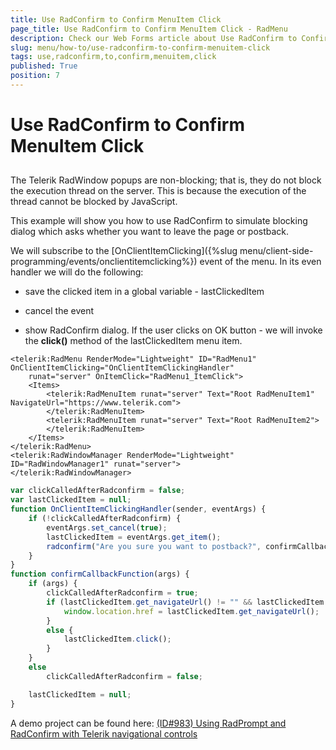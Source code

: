 ```yaml
---
title: Use RadConfirm to Confirm MenuItem Click
page_title: Use RadConfirm to Confirm MenuItem Click - RadMenu
description: Check our Web Forms article about Use RadConfirm to Confirm MenuItem Click.
slug: menu/how-to/use-radconfirm-to-confirm-menuitem-click
tags: use,radconfirm,to,confirm,menuitem,click
published: True
position: 7
---
```


# Use RadConfirm to Confirm MenuItem Click

## 

The Telerik RadWindow popups are non-blocking; that is, they do not block the execution thread on the server. This is because the execution of the thread cannot be blocked by JavaScript.

This example will show you how to use RadConfirm to simulate blocking dialog which asks whether you want to leave the page or postback.

We will subscribe to the [OnClientItemClicking]({%slug menu/client-side-programming/events/onclientitemclicking%}) event of the menu. In its even handler we will do the following:

* save the clicked item in a global variable - lastClickedItem

* cancel the event

* show RadConfirm dialog. If the user clicks on OK button - we will invoke the **click()** method of the lastClickedItem menu item.

````ASP.NET
<telerik:RadMenu RenderMode="Lightweight" ID="RadMenu1" OnClientItemClicking="OnClientItemClickingHandler"
    runat="server" OnItemClick="RadMenu1_ItemClick">
    <Items>
        <telerik:RadMenuItem runat="server" Text="Root RadMenuItem1" NavigateUrl="https://www.telerik.com">
        </telerik:RadMenuItem>
        <telerik:RadMenuItem runat="server" Text="Root RadMenuItem2">
        </telerik:RadMenuItem>
    </Items>
</telerik:RadMenu>
<telerik:RadWindowManager RenderMode="Lightweight" ID="RadWindowManager1" runat="server">
</telerik:RadWindowManager>
````


````JavaScript
var clickCalledAfterRadconfirm = false;
var lastClickedItem = null;
function OnClientItemClickingHandler(sender, eventArgs) {
    if (!clickCalledAfterRadconfirm) {
        eventArgs.set_cancel(true);
        lastClickedItem = eventArgs.get_item();
        radconfirm("Are you sure you want to postback?", confirmCallbackFunction);
    }
}
function confirmCallbackFunction(args) {
    if (args) {
        clickCalledAfterRadconfirm = true;
        if (lastClickedItem.get_navigateUrl() != "" && lastClickedItem.get_navigateUrl() != "#") {
            window.location.href = lastClickedItem.get_navigateUrl();
        }
        else {
            lastClickedItem.click();
        }
    }
    else
        clickCalledAfterRadconfirm = false;

    lastClickedItem = null;
}
````



A demo project can be found here: [(ID#983) Using RadPrompt and RadConfirm with Telerik navigational controls](https://www.telerik.com/support/kb/article/b454K-hmd-b454T-cag-b454c-cag.aspx)
